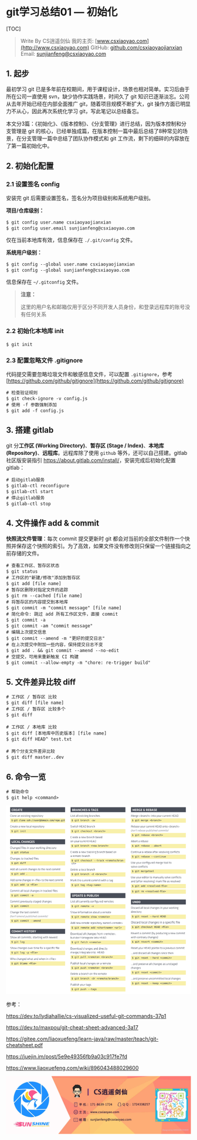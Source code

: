 # git学习总结01 — 初始化

[TOC]

> Write By CS逍遥剑仙
> 我的主页: [www.csxiaoyao.com](http://www.csxiaoyao.com)
> GitHub: [github.com/csxiaoyaojianxian](https://github.com/csxiaoyaojianxian)
> Email: sunjianfeng@csxiaoyao.com   

## 1. 起步 

最初学习 git 已是多年前在校期间，用于课程设计，场景也相对简单。实习后由于所在公司一直使用 svn，缺少协作实践场景，时间久了 git 知识已逐渐淡忘。公司从去年开始已经在内部全面推广 git，随着项目规模不断扩大，git 操作方面已明显力不从心，因此再次系统化学习 git，写此笔记以总结备忘。

本文分3篇：《初始化》、《版本控制》、《分支管理》进行总结，因为版本控制和分支管理是 git 的核心，已经单独成篇，在版本控制一篇中最后总结了8种常见的场景，在分支管理一篇中总结了团队协作模式和 git 工作流，剩下的细碎的内容放在了第一篇初始化中。

## 2. 初始化配置

### 2.1 设置签名 config

安装完 git 后需要设置签名，签名分为项目级别和系统用户级别。

**项目/仓库级别：**

```Shell
$ git config user.name csxiaoyaojianxian
$ git config user.email sunjianfeng@csxiaoyao.com
```

仅在当前本地库有效，信息保存在 `./.git/config` 文件。

**系统用户级别：**

```Shell
$ git config --global user.name csxiaoyaojianxian
$ git config --global sunjianfeng@csxiaoyao.com
```

信息保存在 `~/.gitconfig` 文件。

> **注意：**
>
> 这里的用户名和邮箱仅用于区分不同开发人员身份，和登录远程库的账号没有任何关系

### 2.2 初始化本地库 init

```Shell
$ git init
```

### 2.3 配置忽略文件 .gitignore

代码提交需要忽略垃圾文件和敏感信息文件，可以配置 `.gitignore`，参考 [https://github.com/github/gitignore](https://github.com/github/gitignore)

```shell
# 检查验证规则
$ git check-ignore -v config.js
# 使用 -f 参数强制添加
$ git add -f config.js
```

## 3. 搭建 gitlab

git 分**工作区 (Working Directory)**、**暂存区 (Stage / Index)**、**本地库 (Repository)**、**远程库**。远程库除了使用 `github` 等外，还可以自己搭建。gitlab 社区版安装指引 [<https://about.gitlab.com/install/>](https://about.gitlab.com/install/)，安装完成后初始化配置 gitlab：

```shell
# 启动gitlab服务
$ gitlab-ctl reconfigure
$ gitlab-ctl start
# 停止gitlab服务
$ gitlab-ctl stop
```

## 4. 文件操作 add & commit

**快照流文件管理**：每次 commit 提交更新时 git 都会对当前的全部文件制作一个快照并保存这个快照的索引。为了高效，如果文件没有修改则只保留一个链接指向之前存储的文件。

```Shell
# 查看工作区、暂存区状态
$ git status
# 工作区的"新建/修改"添加到暂存区
$ git add [file name]
# 暂存区删除对指定文件的追踪
$ git rm --cached [file name]
# 将暂存区的内容提交到本地库
$ git commit -m "commit message" [file name]
# 简化命令: 跳过 add 所有工作区文件，直接 commit
$ git commit -a
$ git commit -am "commit message"
# 编辑上次提交信息
$ git commit --amend -m "更好的提交日志"
# 在上次提交中附加一些内容，保持提交日志不变
$ git add . && git commit --amend --no-edit
# 空提交，可用来重新触发 CI 构建
$ git commit --allow-empty -m "chore: re-trigger build"
```

## 5. 文件差异比较 diff

```Shell
# 工作区 / 暂存区 比较
$ git diff [file name]
# 工作区 / 暂存区 比较多个
$ git diff

# 工作区 / 本地库 比较
$ git diff [本地库中历史版本] [file name]
$ git diff HEAD^ test.txt

# 两个分支文件差异比较
$ git diff master..dev
```

## 6. 命令一览

```Shell
# 帮助命令
$ git help <command>
```

![](https://raw.githubusercontent.com/csxiaoyaojianxian/ImageHosting/master/blog/125/1-01.png)



参考：

<https://dev.to/lydiahallie/cs-visualized-useful-git-commands-37p1>

<https://dev.to/maxpou/git-cheat-sheet-advanced-3a17>

<https://gitee.com/liaoxuefeng/learn-java/raw/master/teach/git-cheatsheet.pdf>

<https://juejin.im/post/5e9e49356fb9a03c917fe7fd>

<https://www.liaoxuefeng.com/wiki/896043488029600>



![](https://raw.githubusercontent.com/csxiaoyaojianxian/ImageHosting/master/img/sign.jpg)
